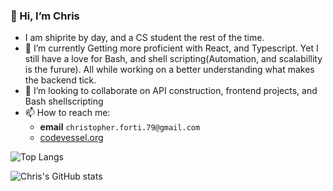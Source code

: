  
### 👋 Hi, I’m Chris
- I am shiprite by day, and a CS student the rest of the time.
- 🌱 I’m currently Getting more proficient with React, and Typescript. Yet I still have a love for Bash, and shell scripting(Automation, and scalabillity is the furure). All while working on a better understanding what makes the backend tick.
- 💞️ I’m looking to collaborate on API construction, frontend projects, and Bash shellscripting
- 📫 How to reach me:
  - **email** `christopher.forti.79@gmail.com`   
  - [codevessel.org](https://codevessel.org)


![Top Langs](https://github-readme-stats.vercel.app/api/top-langs/?username=ChrisForti&langs_count=6)   

![Chris's GitHub stats](https://github-readme-stats.vercel.app/api?username=ChrisForti&show_icons=true&theme=transparent)



<!---
ChrisForti/ChrisForti is a ✨ special ✨ repository because its `README.md` (this file) appears on your GitHub profile.
You can click the Preview link to take a look at your changes.
--->
